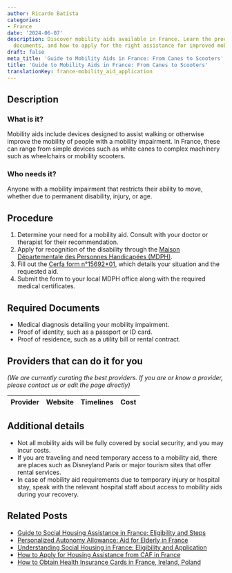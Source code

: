 ```yaml
---
author: Ricardo Batista
categories:
- France
date: '2024-06-07'
description: Discover mobility aids available in France. Learn the procedure, required
  documents, and how to apply for the right assistance for improved mobility.
draft: false
meta_title: 'Guide to Mobility Aids in France: From Canes to Scooters'
title: 'Guide to Mobility Aids in France: From Canes to Scooters'
translationKey: france-mobility_aid_application
---
```


## Description
### What is it?
Mobility aids include devices designed to assist walking or otherwise improve the mobility of people with a mobility impairment. In France, these can range from simple devices such as white canes to complex machinery such as wheelchairs or mobility scooters.

### Who needs it?
Anyone with a mobility impairment that restricts their ability to move, whether due to permanent disability, injury, or age.

## Procedure
1. Determine your need for a mobility aid. Consult with your doctor or therapist for their recommendation.
2. Apply for recognition of the disability through the [Maison Départementale des Personnes Handicapées (MDPH)](http://www.mdph.fr/).
3. Fill out the [Cerfa form n°15692*01](https://www.service-public.fr/particuliers/vosdroits/R19993), which details your situation and the requested aid.
4. Submit the form to your local MDPH office along with the required medical certificates.

## Required Documents
- Medical diagnosis detailing your mobility impairment.
- Proof of identity, such as a passport or ID card.
- Proof of residence, such as a utility bill or rental contract. 

## Providers that can do it for you

_(We are currently curating the best providers. If you are or know a provider, please contact us or edit the page directly)_

| Provider        |     Website     |     Timelines    |       Cost      |
| --------------- | --------------- |  :-------------: | :-------------: |

## Additional details
- Not all mobility aids will be fully covered by social security, and you may incur costs.
- If you are traveling and need temporary access to a mobility aid, there are places such as Disneyland Paris or major tourism sites that offer rental services.
- In case of mobility aid requirements due to temporary injury or hospital stay, speak with the relevant hospital staff about access to mobility aids during your recovery.


## Related Posts

- [Guide to Social Housing Assistance in France: Eligibility and Steps](https://tramitit.com/guides/france/social_housing_assistance_application/)
- [Personalized Autonomy Allowance: Aid for Elderly in France](https://tramitit.com/guides/france/application_for_personalized_autonomy_allowance_(apa)/)
- [Understanding Social Housing in France: Eligibility and Application](https://tramitit.com/guides/france/application_for_social_housing/)
- [How to Apply for Housing Assistance from CAF in France](https://tramitit.com/guides/france/housing_assistance_application/)
- [How to Obtain Health Insurance Cards in France, Ireland, Poland](https://tramitit.com/guides/france/health_insurance_card_application/)